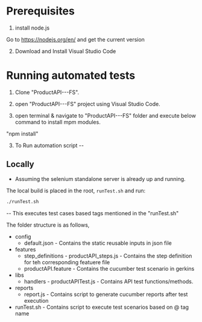 # Prerequisites

1. install node.js

Go to https://nodejs.org/en/ and get the current version

2. Download and Install Visual Studio Code

# Running automated tests

1. Clone "ProductAPI---FS".

2. open "ProductAPI---FS" project using Visual Studio Code.

3. open terminal & navigate to "ProductAPI---FS" folder and execute below command to install mpm modules.

"npm install"

3. To Run automation script --

## Locally

* Assuming the selenium standalone server is already up and running.

The local build is placed in the root, `runTest.sh` and run:

```bash
./runTest.sh
```
-- This executes test cases based tags mentioned in the "runTest.sh"

The folder structure is as follows,

- config
    - default.json - Contains the static reusable inputs in json file
- features
    - step_definitions
           - productAPI_steps.js - Contains the step definition for teh corresponding featuere file
    - productAPI.feature - Contains the cucumber test scenario in gerkins
- libs
    - handlers
           - productAPITest.js - Contains API test functions/methods.
- reports
    - report.js - Contains script to generate cucumber reports after test execution
- runTest.sh - Contains script to execute test scenarios based on @ tag name


